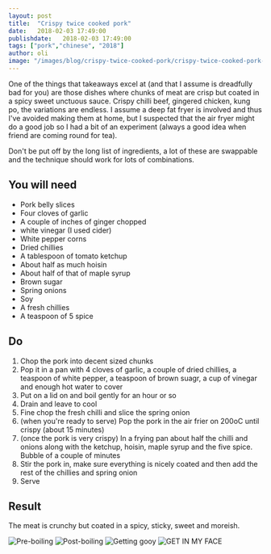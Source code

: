 ```yaml
---
layout: post
title:  "Crispy twice cooked pork"
date:   2018-02-03 17:49:00
publishdate:   2018-02-03 17:49:00
tags: ["pork","chinese", "2018"]
author: oli
image: "/images/blog/crispy-twice-cooked-pork/crispy-twice-cooked-pork-03.jpg"
---
```


One of the things that takeaways excel at (and that I assume is dreadfully bad for you) are those dishes where chunks of meat are crisp but coated in a spicy sweet unctuous sauce.  Crispy chilli beef, gingered chicken, kung po, the variations are endless.  I assume a deep fat fryer is involved and thus I've avoided making them at home, but I suspected that the air fryer might do a good job so I had a bit of an experiment (always a good idea when friend are coming round for tea).

Don't be put off by the long list of ingredients, a lot of these are swappable and the technique should work for lots of combinations.

## You will need


* Pork belly slices
* Four cloves of garlic
* A couple of inches of ginger chopped
* white vinegar (I used cider)
* White pepper corns
* Dried chillies
* A tablespoon of tomato ketchup
* About half as much hoisin
* About half of that of maple syrup
* Brown sugar
* Spring onions
* Soy
* A fresh chillies
* A teaspoon of 5 spice

## Do

1. Chop the pork into decent sized chunks
2. Pop it in a pan with 4 cloves of garlic, a couple of dried  chillies, a teaspoon of white pepper, a teaspoon of brown suagr, a cup of vinegar and enough hot water to cover
3. Put on a lid on and boil gently for an hour or so
4. Drain and leave to cool
5. Fine chop the fresh chilli and slice the spring onion
6. (when you're ready to serve) Pop the pork in the air frier on 200oC until crispy (about 15 minutes)
7. (once the pork is very crispy) In a frying pan about half the chilli and onions along with the ketchup, hoisin, maple syrup and the five spice.  Bubble of a couple of minutes
8. Stir the pork in, make sure everything is nicely coated and then add the rest of the chillies and spring onion
9. Serve


## Result

The meat is crunchy but coated in a spicy, sticky, sweet and moreish.

![Pre-boiling](/images/blog/crispy-twice-cooked-pork/crispy-twice-cooked-pork-00.jpg)
![Post-boiling](/images/blog/crispy-twice-cooked-pork/crispy-twice-cooked-pork-01.jpg)
![Getting gooy](/images/blog/crispy-twice-cooked-pork/crispy-twice-cooked-pork-02.jpg)
![GET IN MY FACE](/images/blog/crispy-twice-cooked-pork/crispy-twice-cooked-pork-03.jpg)


